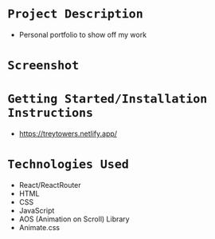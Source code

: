# `Project Description`

- Personal portfolio to show off my work

# `Screenshot`

# `Getting Started/Installation Instructions`

- https://treytowers.netlify.app/

# `Technologies Used`

- React/ReactRouter
- HTML
- CSS
- JavaScript
- AOS (Animation on Scroll) Library
- Animate.css
